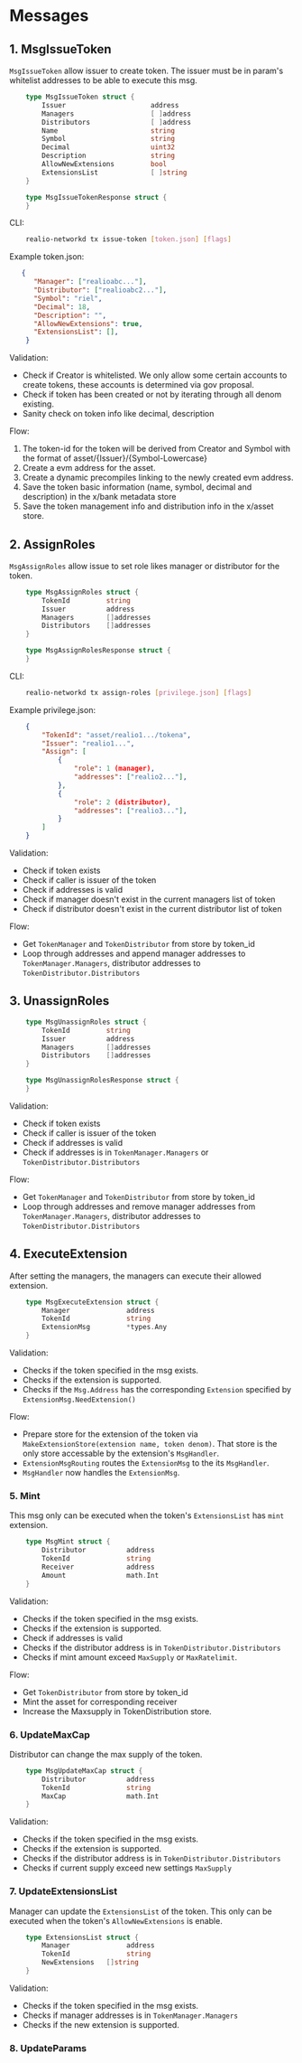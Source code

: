 <!--
order: 4
-->

# Messages

## 1. MsgIssueToken

`MsgIssueToken` allow issuer to create token. The issuer must be in param's whitelist addresses to be able to execute this msg.

```go
    type MsgIssueToken struct {
        Issuer                     address
        Managers                   [ ]address
        Distributors               [ ]address
        Name                       string   
        Symbol                     string   
        Decimal                    uint32   
        Description                string 
        AllowNewExtensions         bool
        ExtensionsList             [ ]string
    }
```

```go
    type MsgIssueTokenResponse struct {
    }
```

CLI:

```bash
    realio-networkd tx issue-token [token.json] [flags]
```

Example token.json:

```json
   {
      "Manager": ["realioabc..."],
      "Distributor": ["realioabc2..."],
      "Symbol": "riel",
      "Decimal": 18,
      "Description": "",
      "AllowNewExtensions": true,
      "ExtensionsList": [],
    }
```

Validation:

- Check if Creator is whitelisted. We only allow some certain accounts to create tokens, these accounts is determined via gov proposal.
- Check if token has been created or not by iterating through all denom existing.
- Sanity check on token info like decimal, description

Flow:

1. The token-id for the token will be derived from Creator and Symbol with the format of asset/{Issuer}/{Symbol-Lowercase}
2. Create a evm address for the asset.
3. Create a dynamic precompiles linking to the newly created evm address.
4. Save the token basic information (name, symbol, decimal and description) in the x/bank metadata store
5. Save the token management info and distribution info in the x/asset store.

## 2. AssignRoles

`MsgAssignRoles` allow issue to set role likes manager or distributor for the token.

```go
    type MsgAssignRoles struct {
        TokenId         string
        Issuer          address
        Managers        []addresses
        Distributors    []addresses
    }
```

```go
    type MsgAssignRolesResponse struct {
    }
```

CLI:

```bash
    realio-networkd tx assign-roles [privilege.json] [flags]
```

Example privilege.json:

```json
    {
        "TokenId": "asset/realio1.../tokena",
        "Issuer": "realio1...",
        "Assign": [
            {
                "role": 1 (manager),
                "addresses": ["realio2..."],
            },
            {
                "role": 2 (distributor),
                "addresses": ["realio3..."],
            }
        ]
    }
```

Validation:

- Check if token exists
- Check if caller is issuer of the token
- Check if addresses is valid
- Check if manager doesn't exist in the current managers list of token
- Check if distributor doesn't exist in the current distributor list of token

Flow:

- Get `TokenManager` and `TokenDistributor` from store by token_id
- Loop through addresses and append manager addresses to `TokenManager.Managers`, distributor addresses to `TokenDistributor.Distributors`

## 3. UnassignRoles

```go
    type MsgUnassignRoles struct {
        TokenId         string
        Issuer          address
        Managers        []addresses
        Distributors    []addresses
    }
```

```go
    type MsgUnassignRolesResponse struct {
    }
```

Validation:

- Check if token exists
- Check if caller is issuer of the token
- Check if addresses is valid
- Check if addresses is in `TokenManager.Managers` or `TokenDistributor.Distributors`

Flow:

- Get `TokenManager` and `TokenDistributor` from store by token_id
- Loop through addresses and remove manager addresses from `TokenManager.Managers`, distributor addresses to `TokenDistributor.Distributors`

## 4. ExecuteExtension

After setting the managers, the managers can execute their allowed extension.

```go
    type MsgExecuteExtension struct {
        Manager              address     
        TokenId              string     
        ExtensionMsg         *types.Any
    }
```

Validation:

- Checks if the token specified in the msg exists.
- Checks if the extension is supported.
- Checks if the `Msg.Address` has the corresponding `Extension` specified by `ExtensionMsg.NeedExtension()`

Flow:

- Prepare store for the extension of the token via `MakeExtensionStore(extension name, token denom)`. That store is the only store accessable by the extension's `MsgHandler`.
- `ExtensionMsgRouting` routes the `ExtensionMsg` to the its `MsgHandler`.
- `MsgHandler` now handles the `ExtensionMsg`.

### 5. Mint

This msg only can be executed when the token's `ExtensionsList` has `mint` extension.

```go
    type MsgMint struct {
        Distributor          address     
        TokenId              string
        Receiver             address
        Amount               math.Int
    }
```

Validation:

- Checks if the token specified in the msg exists.
- Checks if the extension is supported.
- Check if addresses is valid
- Checks if the distributor address is in `TokenDistributor.Distributors`
- Checks if mint amount exceed `MaxSupply` or `MaxRatelimit`.

Flow:

- Get `TokenDistributor` from store by token_id
- Mint the asset for corresponding receiver
- Increase the Maxsupply in TokenDistribution store.

### 6. UpdateMaxCap

Distributor can change the max supply of the token.

```go
    type MsgUpdateMaxCap struct {
        Distributor          address     
        TokenId              string
        MaxCap               math.Int
    }
```

Validation:

- Checks if the token specified in the msg exists.
- Checks if the extension is supported.
- Checks if the distributor address is in `TokenDistributor.Distributors`
- Checks if current supply exceed new settings `MaxSupply`

### 7. UpdateExtensionsList

Manager can update the `ExtensionsList` of the token. This only can be executed when the token's `AllowNewExtensions` is enable.

```go
    type ExtensionsList struct {
        Manager              address     
        TokenId              string
        NewExtensions   []string
    }
```

Validation:

- Checks if the token specified in the msg exists.
- Checks if manager addresses is in `TokenManager.Managers`
- Checks if the new extension is supported.

### 8. UpdateParams
